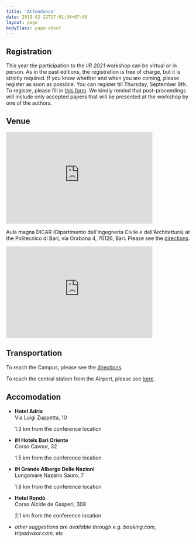 ```yaml
---
title: 'Attendance'
date: 2018-02-22T17:01:34+07:00
layout: page
bodyClass: page-about
---
```


## Registration
This year the participation to the _IIR 2021_ workshop can be virtual or in person. As in the past editions, the registration is free of charge, but it is strictly required.
If you know whether and when you are coming, please register as soon as possible. You can register till Thursday, September 9th.
To register, please fill in [this form](https://forms.gle/71DiRHcsPhFmfLQU8).
We kindly remind that post-proceedings will include only accepted papers that will be presented at the workshop by one of the authors.

## Venue
<iframe style="border: 0;" src="https://www.google.com/maps/embed?pb=!4v1520352962140!6m8!1m7!1sCAoSLEFGMVFpcE1RblY1RFVKWVg4ZXZkaFhKNTR3RGJEbzlWcUdiM2VyYjRzVTdw!2m2!1d41.10922401460508!2d16.87862365919635!3f230.98460847840107!4f-2.8544496909431274!5f0.7820865974627469" width="400" height="250" frameborder="0" allowfullscreen="allowfullscreen"><span style="display: inline-block; width: 0px; overflow: hidden; line-height: 0;" data-mce-type="bookmark" class="mce_SELRES_start">&#xFEFF;</span></iframe>

Aula magna DICAR (Dipartimento dell'ingegneria Civile e dell'Architettura) at the Politecnico di Bari, via Orabona 4, 70126, Bari. Please see the [directions](https://www.google.com/maps/dir//41.1088294,16.8789277/@41.108829,16.878928,17z?hl=en-US).

<iframe src="https://www.google.com/maps/embed?pb=!1m18!1m12!1m3!1d1857.3299479139725!2d16.878730887009077!3d41.10889832641993!2m3!1f0!2f0!3f0!3m2!1i1024!2i768!4f13.1!3m3!1m2!1s0x1347e84fa942d27b%3A0x3a05f60e40888dae!2sPolitecnico%20di%20Bari%20-%20Aula%20Magna%20Attilio%20Alto!5e1!3m2!1sen!2sit!4v1623242246371!5m2!1sen!2sit" width="400" height="250" style="border:0;" allowfullscreen="" loading="lazy"></iframe>

## Transportation
To reach the Campus, please see the [directions](https://www.google.com/maps/dir//41.1088294,16.8789277/@41.108829,16.878928,17z?hl=en-US).

To reach the central station from the Airport, please see [here](http://www.aeroportidipuglia.it/bari/bus).

## Accomodation

- **Hotel Adria**   
  Via Luigi Zuppetta, 10 
  
  1.3 km from the conference location

- **iH Hotels Bari Oriente**   
  Corso Cavour, 32

  1.5 km from the conference location

- **iH Grande Albergo Delle Nazioni**   
  Lungomare Nazario Sauro, 7

  1.8 km from the conference location

- **Hotel Rondò**   
  Corso Alcide de Gasperi, 308

  2.1 km from the conference location


- _other suggestions are available through e.g. booking.com, tripadvisor.com, etc_

